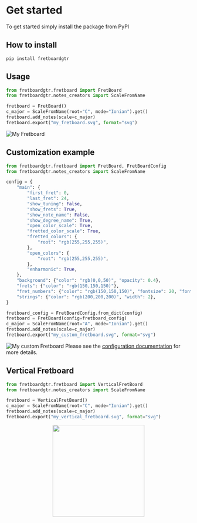 # Get started

To get started simply install the package from PyPI

## How to install

```shell
pip install fretboardgtr
```

## Usage

```python
from fretboardgtr.fretboard import FretBoard
from fretboardgtr.notes_creators import ScaleFromName

fretboard = FretBoard()
c_major = ScaleFromName(root="C", mode="Ionian").get()
fretboard.add_notes(scale=c_major)
fretboard.export("my_fretboard.svg", format="svg")
```

![My Fretboard](../assets/my_fretboard.svg)
## Customization example

```python
from fretboardgtr.fretboard import FretBoard, FretBoardConfig
from fretboardgtr.notes_creators import ScaleFromName

config = {
    "main": {
        "first_fret": 0,
        "last_fret": 24,
        "show_tuning": False,
        "show_frets": True,
        "show_note_name": False,
        "show_degree_name": True,
        "open_color_scale": True,
        "fretted_color_scale": True,
        "fretted_colors": {
            "root": "rgb(255,255,255)",
        },
        "open_colors": {
            "root": "rgb(255,255,255)",
        },
        "enharmonic": True,
    },
    "background": {"color": "rgb(0,0,50)", "opacity": 0.4},
    "frets": {"color": "rgb(150,150,150)"},
    "fret_numbers": {"color": "rgb(150,150,150)", "fontsize": 20, "fontweight": "bold"},
    "strings": {"color": "rgb(200,200,200)", "width": 2},
}

fretboard_config = FretBoardConfig.from_dict(config)
fretboard = FretBoard(config=fretboard_config)
c_major = ScaleFromName(root="A", mode="Ionian").get()
fretboard.add_notes(scale=c_major)
fretboard.export("my_custom_fretboard.svg", format="svg")
```


![My custom Fretboard](../assets/my_custom_fretboard.svg)
Please see the [configuration documentation](./configuration.md) for more details.


## Vertical Fretboard
```python
from fretboardgtr.fretboard import VerticalFretBoard
from fretboardgtr.notes_creators import ScaleFromName

fretboard = VerticalFretBoard()
c_major = ScaleFromName(root="C", mode="Ionian").get()
fretboard.add_notes(scale=c_major)
fretboard.export("my_vertical_fretboard.svg", format="svg")
```

<p align="center">
  <img src="../assets/my_vertical_fretboard.svg" width="250"/>
</p>
